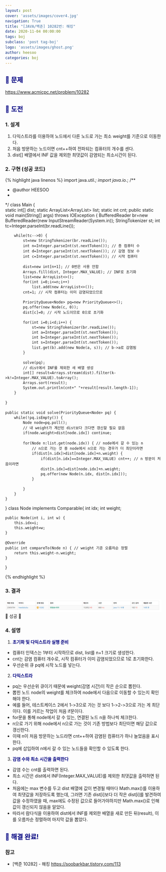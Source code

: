```yaml
---
layout: post
cover: 'assets/images/cover4.jpg'
navigation: True
title: "[JAVA/백준] 10282번: 해킹"
date: 2020-11-04 00:00:00
tags: boj
subclass: 'post tag-boj'
logo: 'assets/images/ghost.png'
author: heesoo
categories: boj
---
```

## <span style="color:navy">👀 문제</span>
<https://www.acmicpc.net/problem/10282>

## <span style="color:navy">👊 도전</span>

### 1. 설계
1. 다익스트라를 이용하여 노드에서 다른 노드로 가는 최소 weight를 기준으로 이동한다.
2. 처음 방문하는 노드이면 cnt++하여 전파되는 컴퓨터의 개수를 센다.
3. dist[] 배열에서 INF 값을 제외한 최댓값이 감염되는 최소시간이 된다.

### 2. 구현 (성공 코드)
{% highlight java linenos %}
import java.util.*;
import java.io.*;
/**
 * @author HEESOO
 *
 */
class Main {	
	static int[] dist;
	static ArrayList<ArrayList<Node>> list;
	static int cnt;
	public static void main(String[] args) throws IOException {
		BufferedReader br=new BufferedReader(new InputStreamReader(System.in));
		StringTokenizer st;
		int tc=Integer.parseInt(br.readLine());
		
		while(tc-->0) {
			st=new StringTokenizer(br.readLine());
			int n=Integer.parseInt(st.nextToken()); // 총 컴퓨터 수
			int d=Integer.parseInt(st.nextToken()); // 감염 정보 수
			int c=Integer.parseInt(st.nextToken()); // 시작 컴퓨터
			
			dist=new int[n+1]; // 0번은 사용 안함
			Arrays.fill(dist, Integer.MAX_VALUE); // INF로 초기화
			list=new ArrayList<>();
			for(int i=0;i<=n;i++) 
				list.add(new ArrayList<>());
			cnt=1; // 시작 컴퓨터는 이미 감염되었으므로
			
			PriorityQueue<Node> pq=new PriorityQueue<>();
			pq.offer(new Node(c, 0));
			dist[c]=0; // 시작 노드이므로 0으로 초기화
			
			for(int i=0;i<d;i++) {
				st=new StringTokenizer(br.readLine());
				int a=Integer.parseInt(st.nextToken());
				int b=Integer.parseInt(st.nextToken());
				int s=Integer.parseInt(st.nextToken());				
				list.get(b).add(new Node(a, s)); // b->a로 감염됨
			}

			solve(pq);
			// dist에서 INF를 제외한 새 배열 생성
			int[] result=Arrays.stream(dist).filter(k->k!=Integer.MAX_VALUE).toArray();
			Arrays.sort(result);
			System.out.println(cnt+" "+result[result.length-1]);
		}
		
	}
	
	public static void solve(PriorityQueue<Node> pq) {
		while(!pq.isEmpty()) {
			Node node=pq.poll();
			// 내 weight가 계산된 dist보다 크다면 갱신할 필요 없음
			if(node.weight>dist[node.idx]) continue;
			
			for(Node n:list.get(node.idx)) { // node에서 갈 수 있는 n
				// n으로 가는 것 중 node에서 n으로 가는 경우가 더 최단이라면
				if(dist[n.idx]>dist[node.idx]+n.weight) {
					if(dist[n.idx]==Integer.MAX_VALUE) cnt++; // n 방문이 처음이라면
					dist[n.idx]=dist[node.idx]+n.weight;
					pq.offer(new Node(n.idx, dist[n.idx]));
				}
				
			}
		}
	}
	
}
class Node implements Comparable<Node>{
	int idx;
	int weight;
	
	public Node(int i, int w) {
		this.idx=i;
		this.weight=w;
	}
	
	@Override
	public int compareTo(Node n) { // weight 기준 오름차순 정렬
		return this.weight-n.weight;
	}
}



{% endhighlight %}

### 3. 결과
![실행결과](./assets/images/201104_2.PNG)
🤟 성공 🤟  


### 4. 설명
1. **<span style="color:navy">초기화 및 다익스트라 실행 준비</span>**  
- 컴퓨터 인덱스는 1부터 시작하므로 dist, list를 n+1 크기로 생성한다.
- cnt는 감염 컴퓨터 개수로, 시작 컴퓨터가 이미 감염되었으므로 1로 초기화한다.
- 우선순위 큐 pq에 시작 노드를 넣는다.

2. **<span style="color:navy">다익스트라</span>**  
- pq는 우선순위 큐이기 때문에 weight(감염 시간)이 작은 순으로 뽑힌다.
- 뽑힌 노드 node의 weight를 체크하여 node에서 다음으로 이동할 수 있는지 확인해야 한다.
- 예를 들어, 테스트케이스 2에서 1->3으로 가는 것 보다 1->2->3으로 가는 게 최단이다. 이를 거르는 작업이 처음 if문이다.
- for문을 통해 node에서 갈 수 있는, 연결된 노드 n을 하나씩 체크한다.
- n으로 가기 위해 node에서 n으로 가는 것이 기존 방법보다 최단이면 해당 값으로 갱신한다.
- 이때 n이 처음 방문하는 노드라면 cnt++하여 감염된 컴퓨터가 하나 늘었음을 표시한다.
- pq에 삽입하여 n에서 갈 수 있는 노드들을 확인할 수 있도록 한다.

3. **<span style="color:navy">감염 수와 최소 시간을 출력한다</span>** 
- 감염 수는 cnt를 출력하면 된다.
- 최소 시간은 dist에서 INF(Integer.MAX_VALUE)를 제외한 최댓값을 출력하면 된다.
- 처음에는 max 변수를 두고 dist 배열에 값이 변경될 때마다 Math.max()를 이용하여 최댓값을 저장하도록 했는데, 그러면 기존 dist[i]보다 더 작은 dist[i]를 발견하여 값을 수정하였을 때, max에도 수정된 값으로 들어가야하지만 Math.max()로 인해 값이 갱신되지 않음을 알았다.
- 따라서 람다식을 이용하여 dist에서 INF를 제외한 배열을 새로 만든 뒤(result), 이를 오름차순 정렬하여 마지막 값을 뽑았다.


## <span style="color:navy">👏 해결 완료!</span>

### 참고
- [백준 10282] - 해킹 <https://soobarkbar.tistory.com/113>